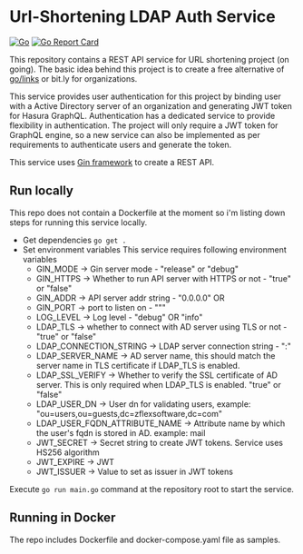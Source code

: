 # Url-Shortening LDAP Auth Service
[![Go](https://github.com/lakhinsu/urlshortening-authservice/actions/workflows/go.yml/badge.svg?branch=main)](https://github.com/lakhinsu/urlshortening-authservice/actions/workflows/go.yml) [![Go Report Card](https://goreportcard.com/badge/github.com/lakhinsu/urlshortening-authservice)](https://goreportcard.com/report/github.com/lakhinsu/urlshortening-authservice)

This repository contains a REST API service for URL shortening project (on going). The basic idea behind this project is to create a free alternative of [go/links](https://www.golinks.io/) or bit.ly for organizations.

This service provides user authentication for this project by binding user with a Active Directory server of an organization and generating JWT token for Hasura GraphQL. Authentication has a dedicated service to provide flexibility in authentication. The project will only require a JWT token for GraphQL engine, so a new service can also be implemented as per requirements to authenticate users and generate the token.

This service uses [Gin framework](https://github.com/gin-gonic/gin) to create a REST API.

## Run locally
This repo does not contain a Dockerfile at the moment so i'm listing down steps for running this service locally.
- Get dependencies
`go get .`
- Set environment variables
This service requires following environment variables
    - GIN_MODE -> Gin server mode - "release" or "debug"
    - GIN_HTTPS -> Whether to run API server with HTTPS or not - "true" or "false"
    - GIN_ADDR -> API server addr string - "0.0.0.0" OR <required IP address>
    - GIN_PORT -> port to listen on - "<port number>""
    - LOG_LEVEL -> Log level - "debug" OR "info"
    - LDAP_TLS -> whether to connect with AD server using TLS or not - "true" or "false"
    - LDAP_CONNECTION_STRING -> LDAP server connection string - "<server>:<port>"
    - LDAP_SERVER_NAME -> AD server name, this should match the server name in TLS certificate if LDAP_TLS is enabled.
    - LDAP_SSL_VERIFY -> Whether to verify the SSL certificate of AD server. This is only required when LDAP_TLS is enabled. "true" or "false"
    - LDAP_USER_DN -> User dn for validating users, example: "ou=users,ou=guests,dc=zflexsoftware,dc=com"
    - LDAP_USER_FQDN_ATTRIBUTE_NAME -> Attribute name by which the user's fqdn is stored in AD. example: mail
    - JWT_SECRET -> Secret string to create JWT tokens. Service uses HS256 algorithm
    - JWT_EXPIRE -> JWT 
    - JWT_ISSUER -> Value to set as issuer in JWT tokens

Execute `go run main.go` command at the repository root to start the service.
## Running in Docker
The repo includes Dockerfile and docker-compose.yaml file as samples.
